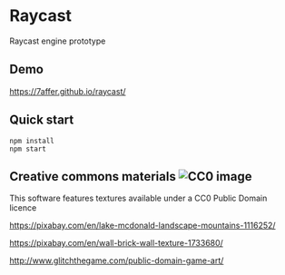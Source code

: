 # Raycast
Raycast engine prototype

## Demo
https://7affer.github.io/raycast/

## Quick start

```
npm install
npm start
```

## Creative commons materials ![CC0 image](https://licensebuttons.net/l/zero/1.0/88x31.png "CC0")

This software features textures available under a CC0 Public Domain licence

https://pixabay.com/en/lake-mcdonald-landscape-mountains-1116252/

https://pixabay.com/en/wall-brick-wall-texture-1733680/

http://www.glitchthegame.com/public-domain-game-art/

